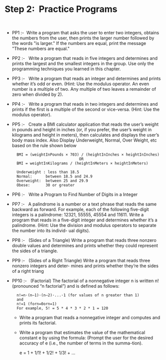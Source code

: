 # Step 2: &nbsp;Practice Programs
</br>

- PP1 :- &nbsp;Write a program that asks the user to enter two integers, obtains the numbers from the user, then prints the larger number followed by the words "is larger." If the numbers are equal, print the message "These numbers are equal."

- PP2 :- &nbsp; Write a program that reads in five integers and determinesand prints the largest and the smallest integers in the group. Use only the programming techniques you learned in this chapter.

- PP3 :- &nbsp; Write a program that reads an integer and determines and prints whether it’s odd or even. (Hint: Use the modulus operator. An even number is a multiple of two. Any multiple of two leaves a remainder of zero when divided by 2).

- PP4 :- &nbsp; Write a program that reads in two integers and determines and prints if the first is a multiple of the second or vice-versa. (Hint: Use the modulus operator).

- PP5 :- &nbsp; Create a BMI calculator application that reads the user’s weight in pounds and height in inches (or, if you prefer, the user’s weight in kilograms and height in meters), then calculates and displays the user’s body mass index. Also Display Underweight, Normal, Over Weight, etc based on the rule shown below 


		BMI = (weightInPounds × 703) / (heightInInches × heightInInches)
									OR
		BMI = weightInKilograms / (heightInMeters × heightInMeters)
		
		Underweight : less than 18.5
		Normal:      between 18.5 and 24.9		Overweight:  between 25 and 29.9		Obese:       30 or greater

- PP6 :- &nbsp; Write a Program to Find Number of Digits in a Integer

- PP7 :- &nbsp; A palindrome is a number or a text phrase that reads the same backward as forward. For example, each of the following five-digit integers is a palindrome: 12321, 55555, 45554 and 11611. Write a program that reads in a five-digit integer and determines whether it’s a palindrome. (Hint: Use the division and modulus operators to separate the number into its individ- ual digits).
- PP8 :- &nbsp; (Sides of a Triangle) Write a program that reads three nonzero double values and determines and prints whether they could represent the sides of a triangle.
- PP9 :- &nbsp; (Sides of a Right Triangle) Write a program that reads three nonzero integers and deter- mines and prints whether they’re the sides of a right triang
- PP10 :- &nbsp; (Factorial) The factorial of a nonnegative integer n is written n! (pronounced “n factorial”) and is defined as follows:
		n!=n·(n–1)·(n–2)·...·1 (for values of n greater than 1)		and 		n!=1 (forn=0orn=1)		For example, 5! = 5 * 4 * 3 * 2 * 1 = 120
	- Write a program that reads a nonnegative integer and computes and prints its factorial.
	- Write a program that estimates the value of the mathematical constant e by using the formula: (Prompt the user for the desired accuracy of e (i.e., the number of terms in the summa-tion).
		e = 1 + 1/1! + 1/2! + 1/3! + …
